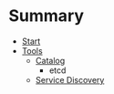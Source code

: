 # Summary

* [Start](README.md)
* [Tools](tools.md)
   * [Catalog](catalog.md)
       * etcd
   * [Service Discovery](service_discovery.md)

